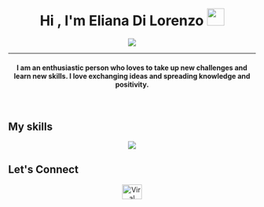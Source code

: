 
<h1 align="center">Hi , I'm Eliana Di Lorenzo <img src="https://media.giphy.com/media/hvRJCLFzcasrR4ia7z/giphy.gif" width="35"></h1>
<p align="center">
  <a href="https://github.com/DenverCoder1/readme-typing-svg"><img src="https://readme-typing-svg.herokuapp.com?lines=System+Engineer+Student;Self+Taught+Developer;Software+Development+Student;Enthusiast;;Always%20learning%20new%20things&center=true&width=500&height=50"></a>
</p>

<hr/>
<h4 align="center">I am an enthusiastic person who loves to take up new challenges and learn new skills. I love exchanging ideas and spreading knowledge and positivity.</h4>
<br>

## My skills
<p align="center">
  <a href="https://skillicons.dev">
    <img src="https://skillicons.dev/icons?i=js,html,bash,bootstrap,cs,express,figma,git,github,gitlab,haskell,idea,linux,mysql,nodejs,notion,postman,py,react,sqlite,sequelize,ubuntu,visualstudio,vscode" />
  </a>
</p>

## Let's Connect
<p align="center">
	<a href="https://www.instagram.com/elianadlorenzo/" target="blank"><img align="center"
      src="https://raw.githubusercontent.com/rahuldkjain/github-profile-readme-generator/master/src/images/icons/Social/instagram.svg"
      alt="Viral Bhadeshiya" height="30" width="40" /></a>
</p>

